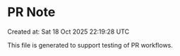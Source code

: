 # PR Note

Created at: Sat 18 Oct 2025 22:19:28 UTC

This file is generated to support testing of PR workflows.
